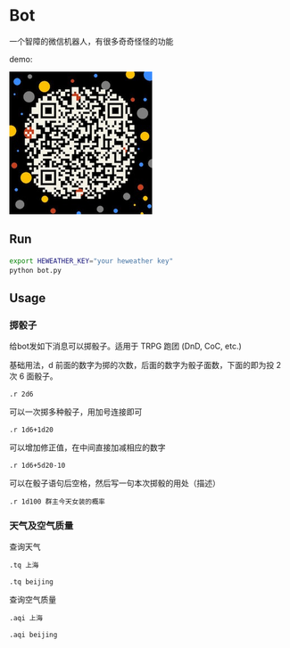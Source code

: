 # Bot
一个智障的微信机器人，有很多奇奇怪怪的功能

demo:

![qrcode](qrcode.jpeg)

## Run
```bash
export HEWEATHER_KEY="your heweather key"
python bot.py
```

## Usage

### 掷骰子
给bot发如下消息可以掷骰子。适用于 TRPG 跑团 (DnD, CoC, etc.) 

基础用法，d 前面的数字为掷的次数，后面的数字为骰子面数，下面的即为投 2 次 6 面骰子。

```
.r 2d6
```

可以一次掷多种骰子，用加号连接即可

```
.r 1d6+1d20
```

可以增加修正值，在中间直接加减相应的数字

```
.r 1d6+5d20-10
```

可以在骰子语句后空格，然后写一句本次掷骰的用处（描述）

```
.r 1d100 群主今天女装的概率
```

### 天气及空气质量

查询天气

```
.tq 上海
```

```
.tq beijing
```

查询空气质量

```
.aqi 上海 
```

```
.aqi beijing
```